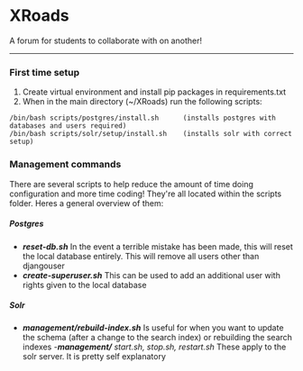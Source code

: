 # XRoads
A forum for students to collaborate with on another!

---

### First time setup
1. Create virtual environment and install pip packages in requirements.txt
2. When in the main directory (~/XRoads) run the following scripts:
```terminal
/bin/bash scripts/postgres/install.sh      (installs postgres with databases and users required)
/bin/bash scripts/solr/setup/install.sh    (installs solr with correct setup)
```

### Management commands
There are several scripts to help reduce the amount of time doing configuration and more time coding! 
They're all located within the scripts folder. Heres a general overview of them:
##### Postgres
-  **_reset-db.sh_** In the event a terrible mistake has been made, this will reset the local database entirely. This will remove all users other than djangouser
- **_create-superuser.sh_** This can be used to add an additional user with rights given to the local database
##### Solr
- **_management/rebuild-index.sh_** Is useful for when you want to update the schema (after a change to the search index)
 or rebuilding the search indexes
 -**_management/_** _start.sh, stop.sh, restart.sh_ These apply to the solr server. It is pretty self explanatory
